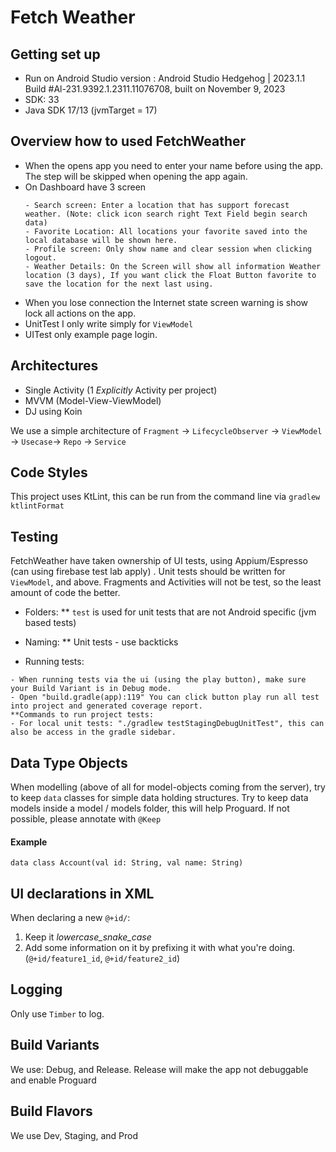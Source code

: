# Fetch Weather

## Getting set up
+ Run on Android Studio version :
  Android Studio Hedgehog | 2023.1.1
  Build #Al-231.9392.1.2311.11076708, built on November 9, 2023
+ SDK: 33
+ Java SDK 17/13 (jvmTarget = 17)


## Overview how to used FetchWeather
* When the opens app you need to enter your name before using the app. The step will be skipped when opening the app again.
* On Dashboard have 3 screen
    ```
    - Search screen: Enter a location that has support forecast weather. (Note: click icon search right Text Field begin search data) 
    - Favorite Location: All locations your favorite saved into the local database will be shown here. 
    - Profile screen: Only show name and clear session when clicking logout.
    - Weather Details: On the Screen will show all information Weather location (3 days), If you want click the Float Button favorite to save the location for the next last using.
    ```  
* When you lose connection the Internet state screen warning is show lock all actions on the app.
* UnitTest I only write simply for `ViewModel`
* UITest only example page login.

## Architectures

* Single Activity (1 *Explicitly* Activity per project)
* MVVM (Model-View-ViewModel)
* DJ using Koin

We use a simple architecture of `Fragment` -> `LifecycleObserver` -> `ViewModel` -> `Usecase`-> `Repo` -> `Service`

## Code Styles

This project uses KtLint, this can be run from the command line via `gradlew ktlintFormat`

## Testing
FetchWeather have taken ownership of UI tests, using Appium/Espresso (can using firebase test lab apply) . Unit tests should be written for `ViewModel`, and above. Fragments and Activities will not be test, so the least amount of code the better.

* Folders:
  ** `test` is used for unit tests that are not Android specific (jvm based tests)

* Naming:
  ** Unit tests - use backticks

* Running tests:
```
- When running tests via the ui (using the play button), make sure your Build Variant is in Debug mode.
- Open "build.gradle(app):119" You can click button play run all test into project and generated coverage report. 
**Commands to run project tests:
- For local unit tests: "./gradlew testStagingDebugUnitTest", this can also be access in the gradle sidebar.
```

## Data Type Objects
When modelling (above of all for model-objects coming from the server), try to keep `data` classes for simple
data holding structures. Try to keep data models inside a model / models folder, this will help Proguard. If not possible, please annotate with `@Keep`
#### Example
`data class Account(val id: String, val name: String)`

## UI declarations in XML
When declaring a new `@+id/`:

1. Keep it _lowercase_snake_case_
2. Add some information on it by prefixing it with what you're doing. (`@+id/feature1_id`, `@+id/feature2_id`)

## Logging
Only use `Timber` to log.

## Build Variants

We use: Debug, and Release. Release will make the app not debuggable and enable Proguard

## Build Flavors

We use Dev, Staging, and Prod


